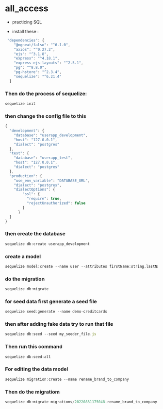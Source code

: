 # all_access
- practicing SQL

- install these :
```js
 "dependencies": {
    "@ngneat/falso": "^6.1.0",
    "axios": "^0.27.2",
    "ejs": "^3.1.8",
    "express": "^4.18.1",
    "express-ejs-layouts": "^2.5.1",
    "pg": "^8.8.0",
    "pg-hstore": "^2.3.4",
    "sequelize": "^6.21.4"
  }
```
### Then do the process of sequelize:
```js
sequelize init
```
### then change the config file to this
```js
{
  "development": {
    "database": "userapp_development",
    "host": "127.0.0.1",
    "dialect": "postgres"
  },
  "test": {
    "database": "userapp_test",
    "host": "127.0.0.1",
    "dialect": "postgres"
  },
  "production": {
    "use_env_variable": "DATABASE_URL",
    "dialect": "postgres",
    "dialectOptions": {
        "ssl": {
          "require": true,
          "rejectUnauthorized": false
        }
      }
  }
}
```
### then create the database
```js
sequelize db:create userapp_development
```
### create a model
```js
sequelize model:create --name user --attributes firstName:string,lastName:string,age:integer,email:string
```
### do the migration
```js
sequelize db:migrate
```
### for seed data first generate a seed file
```js
sequelize seed:generate --name demo-creditcards
```
### then after adding fake data try to run that file
```js
sequelize db:seed --seed my_seeder_file.js
```
### Then run this command
```js
sequelize db:seed:all
```

### For editing the data model
```js
sequelize migration:create --name rename_brand_to_company 
```
### Then do the migratiom
```js
sequelize db:migrate migrations/20220831175048-rename_brand_to_company.js

```
